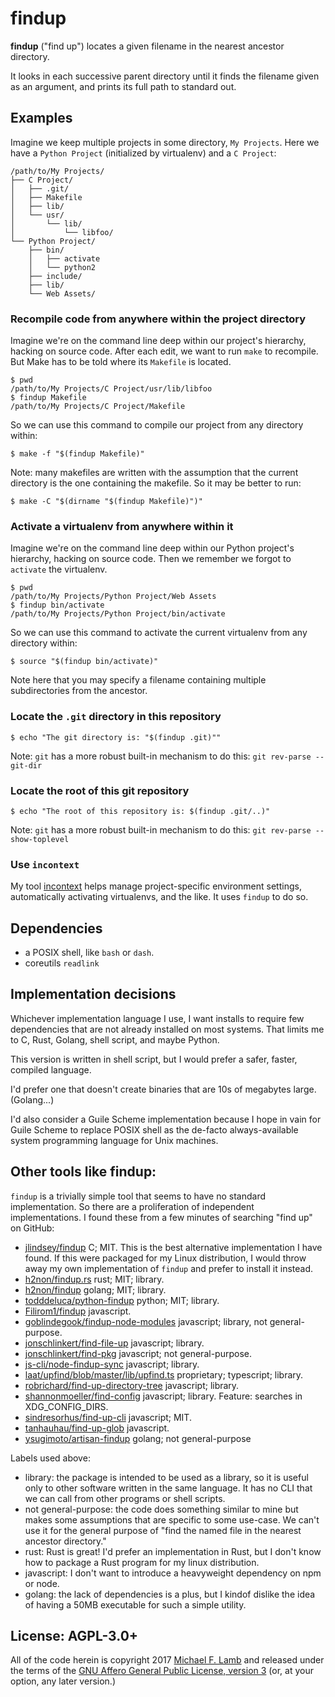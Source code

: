 # findup

**findup** ("find up") locates a given filename in the nearest ancestor directory.

It looks in each successive parent directory until it finds the filename given as an argument, and prints its full path to standard out.

## Examples

Imagine we keep multiple projects in some directory, `My Projects`. Here we have a `Python Project` (initialized by virtualenv) and a `C Project`:

```
/path/to/My Projects/
├── C Project/
│   ├── .git/
│   ├── Makefile
│   ├── lib/
│   └── usr/
│       └── lib/
│           └── libfoo/
└── Python Project/
    ├── bin/
    │   ├── activate
    │   └── python2
    ├── include/
    ├── lib/
    └── Web Assets/
```

### Recompile code from anywhere within the project directory

Imagine we're on the command line deep within our project's hierarchy, hacking on source code. After each edit, we want to run `make` to recompile. But Make has to be told where its `Makefile` is located.
```
$ pwd
/path/to/My Projects/C Project/usr/lib/libfoo
$ findup Makefile
/path/to/My Projects/C Project/Makefile
```
So we can use this command to compile our project from any directory within:
```
$ make -f "$(findup Makefile)"
```
Note: many makefiles are written with the assumption that the current directory is the one containing the makefile. So it may be better to run:
```
$ make -C "$(dirname "$(findup Makefile)")"
```

### Activate a virtualenv from anywhere within it

Imagine we're on the command line deep within our Python project's hierarchy, hacking on source code. Then we remember we forgot to `activate` the virtualenv.

```
$ pwd
/path/to/My Projects/Python Project/Web Assets
$ findup bin/activate
/path/to/My Projects/Python Project/bin/activate
```
So we can use this command to activate the current virtualenv from any directory within:
```
$ source "$(findup bin/activate)"
```
Note here that you may specify a filename containing multiple subdirectories from the ancestor.

### Locate the `.git` directory in this repository

```
$ echo "The git directory is: "$(findup .git)""
```
Note: `git` has a more robust built-in mechanism to do this: `git rev-parse --git-dir`


### Locate the root of this git repository

```
$ echo "The root of this repository is: $(findup .git/..)"
```
Note: `git` has a more robust built-in mechanism to do this: `git rev-parse --show-toplevel`

### Use `incontext`

My tool [incontext](https://github.com/datagrok/incontext) helps manage project-specific environment settings, automatically activating virtualenvs, and the like. It uses `findup` to do so.

## Dependencies

- a POSIX shell, like `bash` or `dash`.
- coreutils `readlink`

## Implementation decisions

Whichever implementation language I use, I want installs to require few dependencies that are not already installed on most systems. That limits me to C, Rust, Golang, shell script, and maybe Python.

This version is written in shell script, but I would prefer a safer, faster, compiled language.

I'd prefer one that doesn't create binaries that are 10s of megabytes large. (Golang...)

I'd also consider a Guile Scheme implementation because I hope in vain for Guile Scheme to replace POSIX shell as the de-facto always-available system programming language for Unix machines.

## Other tools like findup:

`findup` is a trivially simple tool that seems to have no standard implementation. So there are a proliferation of independent implementations. I found these from a few minutes of searching "find up" on GitHub:

- [jlindsey/findup](https://github.com/jlindsey/findup) C; MIT. This is the best alternative implementation I have found. If this were packaged for my Linux distribution, I would throw away my own implementation of `findup` and prefer to install it instead.
- [h2non/findup.rs](https://github.com/h2non/findup.rs) rust; MIT; library.
- [h2non/findup](https://github.com/h2non/findup) golang; MIT; library.
- [todddeluca/python-findup](https://github.com/todddeluca/python-findup) python; MIT; library.
- [Filirom1/findup](https://github.com/Filirom1/findup) javascript.
- [goblindegook/findup-node-modules](https://github.com/goblindegook/findup-node-modules) javascript; library, not general-purpose.
- [jonschlinkert/find-file-up](https://github.com/jonschlinkert/find-file-up) javascript; library.
- [jonschlinkert/find-pkg](https://github.com/jonschlinkert/find-pkg) javascript; not general-purpose.
- [js-cli/node-findup-sync](https://github.com/js-cli/node-findup-sync) javascript; library.
- [laat/upfind/blob/master/lib/upfind.ts](https://github.com/laat/upfind/blob/master/lib/upfind.ts) proprietary; typescript; library.
- [robrichard/find-up-directory-tree](https://github.com/robrichard/find-up-directory-tree) javascript; library.
- [shannonmoeller/find-config](https://github.com/shannonmoeller/find-config) javascript; library. Feature: searches in XDG_CONFIG_DIRS.
- [sindresorhus/find-up-cli](https://github.com/sindresorhus/find-up-cli) javascript; MIT.
- [tanhauhau/find-up-glob](https://github.com/tanhauhau/find-up-glob) javascript.
- [ysugimoto/artisan-findup](https://github.com/ysugimoto/artisan-findup) golang; not general-purpose

Labels used above:

- library: the package is intended to be used as a library, so it is useful only to other software written in the same language. It has no CLI that we can call from other programs or shell scripts.
- not general-purpose: the code does something similar to mine but makes some assumptions that are specific to some use-case. We can't use it for the general purpose of "find the named file in the nearest ancestor directory."
- rust: Rust is great! I'd prefer an implementation in Rust, but I don't know how to package a Rust program for my linux distribution.
- javascript: I don't want to introduce a heavyweight dependency on npm or node.
- golang: the lack of dependencies is a plus, but I kindof dislike the idea of having a 50MB executable for such a simple utility.

## License: AGPL-3.0+

All of the code herein is copyright 2017 [Michael F. Lamb](http://datagrok.org) and released under the terms of the [GNU Affero General Public License, version 3][AGPL-3.0+] (or, at your option, any later version.)

[AGPL-3.0+]: http://www.gnu.org/licenses/agpl.html
